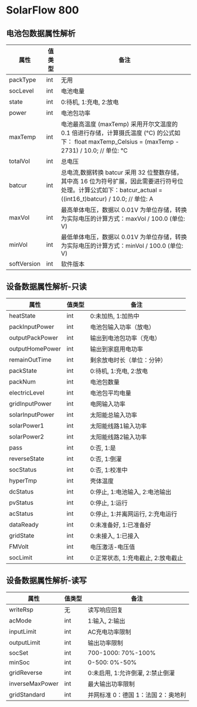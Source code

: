 <!--
 * @Author: dav1d wei.liu@zendure.com
 * @Date: 2025-03-05 18:45:36
 * @LastEditors: dav1d wei.liu@zendure.com
 * @LastEditTime: 2025-07-30 19:17:27
 * @FilePath: /zenSDK/docs/zh_properties.md
 * @Description: 
 * 
 * Copyright (c) 2025 by Zendure, All Rights Reserved. 
-->
# **SolarFlow 800**
## **电池包数据属性解析**
| 属性 | 值类型 | 备注 |
|------|--------|------|
| packType | int | 无用 |
| socLevel | int | 电池电量 |
| state | int | 0:待机, 1:充电, 2:放电 |
| power | int | 电池包功率 |
| maxTemp | int | 电池最高温度 (maxTemp) 采用开尔文温度的 0.1 倍进行存储，计算摄氏温度 (°C) 的公式如下： float maxTemp_Celsius = (maxTemp - 2731) / 10.0; // 单位: °C|
| totalVol | int | 总电压 |
| batcur | int | 总电流,数据转换 batcur 采用 32 位整数存储，其中高 16 位为符号扩展，因此需要进行符号位处理。计算公式如下：batcur_actual = ((int16_t)batcur) / 10.0; // 单位: A|
| maxVol | int | 最高单体电压，数据以 0.01V 为单位存储，转换为实际电压的计算方式：maxVol / 100.0 (单位: V)|
| minVol | int | 最低单体电压，数据以 0.01V 为单位存储，转换为实际电压的计算方式：minVol / 100.0 (单位: V)|
| softVersion | int | 软件版本 |
## **设备数据属性解析-只读**
| 属性 | 值类型 | 备注 |
|------|--------|------|
| heatState | int | 0:未加热, 1:加热中 |
| packInputPower | int | 电池包输入功率（放电） |
| outputPackPower | int | 输出到电池包功率（充电） |
| outputHomePower | int | 输出到家庭用电功率 |
| remainOutTime | int | 剩余放电时长（单位：分钟） |
| packState | int | 0:待机, 1:充电, 2:放电 |
| packNum | int | 电池包数量 |
| electricLevel | int | 电池包平均电量 |
| gridInputPower | int | 电网输入功率 |
| solarInputPower | int | 太阳能总输入功率 |
| solarPower1 | int | 太阳能线路1输入功率 |
| solarPower2 | int | 太阳能线路2输入功率 |
| pass | int | 0:否, 1:是 |
| reverseState | int | 0:否, 1:倒灌 |
| socStatus | int | 0:否, 1:校准中 |
| hyperTmp | int | 壳体温度 |
| dcStatus | int | 0:停止, 1:电池输入, 2:电池输出 |
| pvStatus | int | 0:停止, 1:运行 |
| acStatus | int | 0:停止, 1:并离网运行, 2:充电运行 |
| dataReady | int | 0:未准备好, 1:已准备好 |
| gridState | int | 0:未接入, 1:已接入 |
| FMVolt | int | 电压激活-电压值 |
| socLimit | int | 0:正常状态, 1:充电截止, 2:放电截止 |
## **设备数据属性解析-读写**
| 属性 | 值类型 | 备注 |
|------|--------|------|
| writeRsp | 无 | 读写响应回复 |
| acMode | int | 1:输入, 2:输出 |
| inputLimit | int | AC充电功率限制 |
| outputLimit | int | 输出功率限制 |
| socSet | int | 700-1000: 70%-100% |
| minSoc | int | 0-500: 0%-50% |
| gridReverse | int | 0:未启用, 1:允许倒灌, 2:禁止倒灌 |
| inverseMaxPower | int | 最大输出功率限制 |
| gridStandard | int | 并网标准 0：德国 1：法国 2：奥地利 |


